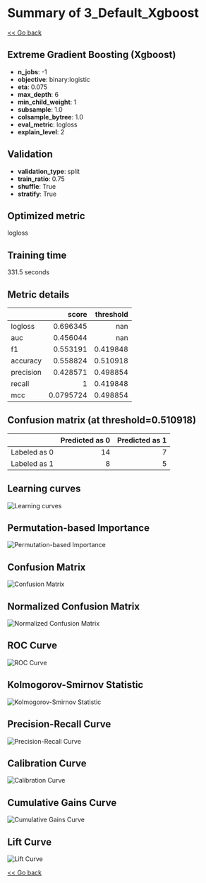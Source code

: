 # Summary of 3_Default_Xgboost

[<< Go back](../README.md)


## Extreme Gradient Boosting (Xgboost)
- **n_jobs**: -1
- **objective**: binary:logistic
- **eta**: 0.075
- **max_depth**: 6
- **min_child_weight**: 1
- **subsample**: 1.0
- **colsample_bytree**: 1.0
- **eval_metric**: logloss
- **explain_level**: 2

## Validation
 - **validation_type**: split
 - **train_ratio**: 0.75
 - **shuffle**: True
 - **stratify**: True

## Optimized metric
logloss

## Training time

331.5 seconds

## Metric details
|           |     score |   threshold |
|:----------|----------:|------------:|
| logloss   | 0.696345  |  nan        |
| auc       | 0.456044  |  nan        |
| f1        | 0.553191  |    0.419848 |
| accuracy  | 0.558824  |    0.510918 |
| precision | 0.428571  |    0.498854 |
| recall    | 1         |    0.419848 |
| mcc       | 0.0795724 |    0.498854 |


## Confusion matrix (at threshold=0.510918)
|              |   Predicted as 0 |   Predicted as 1 |
|:-------------|-----------------:|-----------------:|
| Labeled as 0 |               14 |                7 |
| Labeled as 1 |                8 |                5 |

## Learning curves
![Learning curves](learning_curves.png)

## Permutation-based Importance
![Permutation-based Importance](permutation_importance.png)
## Confusion Matrix

![Confusion Matrix](confusion_matrix.png)


## Normalized Confusion Matrix

![Normalized Confusion Matrix](confusion_matrix_normalized.png)


## ROC Curve

![ROC Curve](roc_curve.png)


## Kolmogorov-Smirnov Statistic

![Kolmogorov-Smirnov Statistic](ks_statistic.png)


## Precision-Recall Curve

![Precision-Recall Curve](precision_recall_curve.png)


## Calibration Curve

![Calibration Curve](calibration_curve_curve.png)


## Cumulative Gains Curve

![Cumulative Gains Curve](cumulative_gains_curve.png)


## Lift Curve

![Lift Curve](lift_curve.png)



[<< Go back](../README.md)
